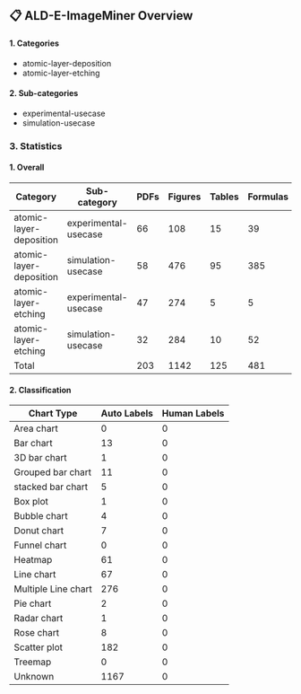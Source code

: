 ## 📋 ALD-E-ImageMiner Overview

#### 1. Categories

- atomic-layer-deposition
- atomic-layer-etching

#### 2. Sub-categories

- experimental-usecase
- simulation-usecase


### 3. Statistics

#### 1. Overall

| Category | Sub-category | PDFs | Figures | Tables | Formulas | Total |
| --- | --- | --- | --- | --- | --- | --- |
| atomic-layer-deposition | experimental-usecase | 66 | 108 | 15 | 39 | 162 |
| atomic-layer-deposition | simulation-usecase | 58 | 476 | 95 | 385 | 956 |
| atomic-layer-etching | experimental-usecase | 47 | 274 | 5 | 5 | 363 |
| atomic-layer-etching | simulation-usecase | 32 | 284 | 10 | 52 | 436 |
| Total |  | 203 | 1142 | 125 | 481 | **1748** |


#### 2. Classification

| Chart Type | Auto Labels | Human Labels |
| --- | --- | --- |
| Area chart | 0 | 0 |
| Bar chart | 13 | 0 |
| 3D bar chart | 1 | 0 |
| Grouped bar chart | 11 | 0 |
| stacked bar chart | 5 | 0 |
| Box plot | 1 | 0 |
| Bubble chart | 4 | 0 |
| Donut chart | 7 | 0 |
| Funnel chart | 0 | 0 |
| Heatmap | 61 | 0 |
| Line chart | 67 | 0 |
| Multiple Line chart | 276 | 0 |
| Pie chart | 2 | 0 |
| Radar chart | 1 | 0 |
| Rose chart | 8 | 0 |
| Scatter plot | 182 | 0 |
| Treemap | 0 | 0 |
| Unknown | 1167 | 0 |
